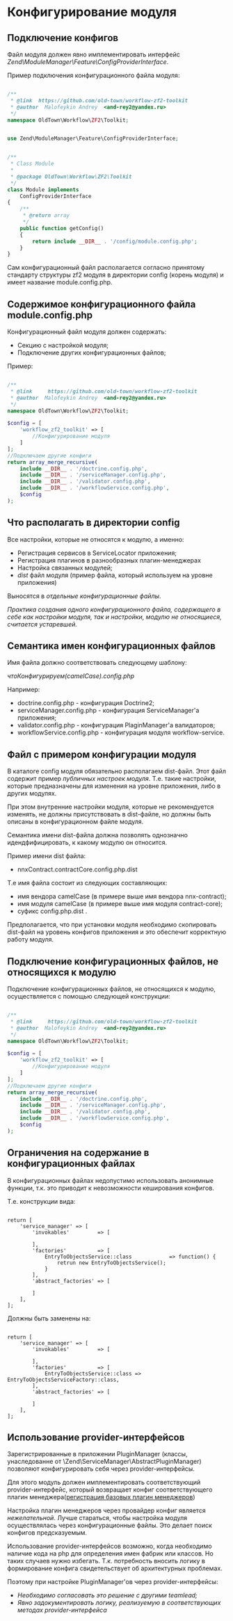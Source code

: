 # Конфигурирование модуля

## Подключение конфигов

Файл модуля должен явно имплементировать интерфейс *Zend\ModuleManager\Feature\ConfigProviderInterface*.

Пример подключения конфигурационного файла модуля:

```php

/**
 * @link  https://github.com/old-town/workflow-zf2-toolkit
 * @author  Malofeykin Andrey  <and-rey2@yandex.ru>
 */
namespace OldTown\Workflow\ZF2\Toolkit;


use Zend\ModuleManager\Feature\ConfigProviderInterface;


/**
 * Class Module
 *
 * @package OldTown\Workflow\ZF2\Toolkit
 */
class Module implements
    ConfigProviderInterface
{
    /**
     * @return array
     */
    public function getConfig()
    {
        return include __DIR__ . '/config/module.config.php';
    }
}

```

Сам конфигурационный файл располагается согласно принятому стандарту структуры zf2 модуля в директории config (корень модуля) и имеет название module.config.php.

## Содержимое конфигурационного файла module.config.php

Конфигурационный файл модуля должен содержать:

- Секцию с настройкой модуля;
- Подключение других конфигурационных файлов;

Пример:

```php

/**
 * @link     https://github.com/old-town/workflow-zf2-toolkit
 * @author  Malofeykin Andrey  <and-rey2@yandex.ru>
 */
namespace OldTown\Workflow\ZF2\Toolkit;

$config = [
    'workflow_zf2_toolkit' => [
        //Конфигурирование модуля
    ]
];
//Подключаем другие конфиги
return array_merge_recursive(
    include __DIR__ . '/doctrine.config.php',
    include __DIR__ . '/serviceManager.config.php',
    include __DIR__ . '/validator.config.php',
    include __DIR__ . '/workflowService.config.php',
    $config
);
```

## Что располагать в директории config

Все настройки, которые не относятся к модулю, а именно:

- Регистрация сервисов в ServiceLocator приложения;
- Регистрация плагинов в разнообразных плагин-менеджерах
- Настройка связанных модулей;
- *dist* файл модуля (пример файла, который используем на уровне приложения)

Выносятся в *отдельные конфигурационные файлы*.

*Практика создания одного конфигурационного файла, содержащего в себе как настройки модуля, так и настройки, модулю не относящиеся, считается устаревшей.*

## Семантика имен конфигурационных файлов

Имя файла должно соответствовать следующему шаблону:

*чтоКонфигурируем(camelCase).config.php*

Например:

- doctrine.config.php - конфигурация Doctrine2;
- serviceManager.config.php - конфигурация ServiceManager'a приложения;
- validator.config.php - конфигурация PlaginManager'а валидаторов;
- workflowService.config.php - конфигурация модуля workflow-service.

## Файл с примером конфигурации модуля

В каталоге config модуля обязательно располагаем dist-файл. Этот файл содержит пример *публичных настроек модуля*. Т.е. такие настройки, которые предназначены для изменения на уровне приложения, либо в других модулях.

При этом внутренние настройки модуля, которые не рекомендуется изменять, не должны присутствовать в dist-файле, но должны быть описаны в конфигурационном файле модуля.

Семантика имени dist-файла должна позволять однозначно идендфифицировать, к какому модулю он относится.

Пример имени dist файла:

- nnxContract.contractCore.config.php.dist

Т.е имя файла состоит из следующих составляющих:

- имя вендора camelCase (в примере выше имя вендора nnx-contract);
- имя модуля camelCase (в примере выше имя модуля contract-core);
- суфикс config.php.dist .

Предполагается, что при установки модуля необходимо скопировать dist-файл на уровень конфигов приложения и это обеспечит корректную работу модуля.


## Подключение конфигурационных файлов, не относящихся к модулю

Подключение конфигурационных файлов, не относящихся к модулю, осуществляется с помощью следующей конструкции:

```php

/**
 * @link     https://github.com/old-town/workflow-zf2-toolkit
 * @author  Malofeykin Andrey  <and-rey2@yandex.ru>
 */
namespace OldTown\Workflow\ZF2\Toolkit;

$config = [
    'workflow_zf2_toolkit' => [
        //Конфигурирование модуля
    ]
];
//Подключаем другие конфиги
return array_merge_recursive(
    include __DIR__ . '/doctrine.config.php',
    include __DIR__ . '/serviceManager.config.php',
    include __DIR__ . '/validator.config.php',
    include __DIR__ . '/workflowService.config.php',
    $config
);
```
## Ограничения на содержание в конфигурационных файлах

В конфигурационных файлах недопустимо использовать анонимные функции, т.к. это приводит к невозможности кеширования конфигов.

Т.е. конструкции вида:

```

return [
    'service_manager' => [
        'invokables'         => [

        ],
        'factories'          => [
            EntryToObjectsService::class            => function() {
                retrun new EntryToObjectsService();
            }
        ],
        'abstract_factories' => [

        ]
    ],
];

```

Должны быть заменены на:

```

return [
    'service_manager' => [
        'invokables'         => [

        ],
        'factories'          => [
            EntryToObjectsService::class => EntryToObjectsServiceFactory::class,
        ],
        'abstract_factories' => [

        ]
    ],
];

```

## Использование provider-интерфейсов

Зарегистрированные в приложении PluginManager (классы, унаследованне от \Zend\ServiceManager\AbstractPluginManager) позволяют конфигурировать себя через provider-интерфейсы.

Для этого модуль должен имплементировать соответствующий provider-интерфейс, который возвращает конфиг соответствующего плагин менеджера([регистрация базовых плагин менеджеров](https://github.com/zendframework/zend-mvc/blob/release-2.4.9/src/Service/ModuleManagerFactory.php))

Настройка плагин менеджеров через провайдер конфиг является *нежелательной*. Лучше стараться, чтобы настройка модуля осуществлялась через конфигурационные файлы. Это делает поиск конфигов предсказуемым. 

Использование provider-интерфейсов возможно, когда необходимо наличие кода на php для определения имен фабрик или классов. Но таких случаев нужно избегать. Т.к. потребность вносить логику в формирование конфига свидетельствует об архитектурных проблемах.

Поэтому при настройке PluginManager'ов через provider-интерфейсы:

- *Необходимо согласовать это решение с другими teamlead;*
- *Явно задокументировать логику, реализуемую в соответствующих методах provider-интерфейса*
